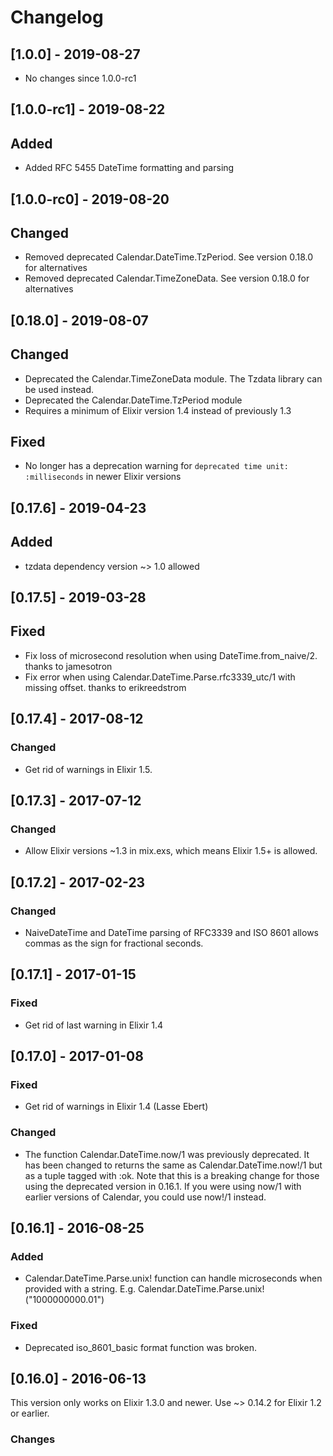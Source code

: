 # Changelog

## [1.0.0] - 2019-08-27

- No changes since 1.0.0-rc1

## [1.0.0-rc1] - 2019-08-22
## Added

- Added RFC 5455 DateTime formatting and parsing

## [1.0.0-rc0] - 2019-08-20
## Changed

- Removed deprecated Calendar.DateTime.TzPeriod. See version 0.18.0 for alternatives
- Removed deprecated Calendar.TimeZoneData. See version 0.18.0 for alternatives

## [0.18.0] - 2019-08-07
## Changed

- Deprecated the Calendar.TimeZoneData module. The Tzdata library can be used instead.
- Deprecated the Calendar.DateTime.TzPeriod module
- Requires a minimum of Elixir version 1.4 instead of previously 1.3

## Fixed

- No longer has a deprecation warning for `deprecated time unit: :milliseconds` in newer Elixir versions

## [0.17.6] - 2019-04-23
## Added

- tzdata dependency version ~> 1.0 allowed

## [0.17.5] - 2019-03-28
## Fixed

- Fix loss of microsecond resolution when using DateTime.from_naive/2. thanks to jamesotron
- Fix error when using Calendar.DateTime.Parse.rfc3339_utc/1 with missing offset. thanks to erikreedstrom

## [0.17.4] - 2017-08-12
### Changed

- Get rid of warnings in Elixir 1.5.

## [0.17.3] - 2017-07-12
### Changed

- Allow Elixir versions ~1.3 in mix.exs, which means Elixir 1.5+ is allowed.

## [0.17.2] - 2017-02-23
### Changed

- NaiveDateTime and DateTime parsing of RFC3339 and ISO 8601 allows commas as the sign
  for fractional seconds.

## [0.17.1] - 2017-01-15

### Fixed

- Get rid of last warning in Elixir 1.4

## [0.17.0] - 2017-01-08

### Fixed

- Get rid of warnings in Elixir 1.4 (Lasse Ebert)

### Changed

- The function Calendar.DateTime.now/1 was previously deprecated. It has been changed
  to returns the same as Calendar.DateTime.now!/1 but as a tuple tagged with :ok. Note that
  this is a breaking change for those using the deprecated version in 0.16.1.
  If you were using now/1 with earlier versions of Calendar, you could use now!/1 instead.

## [0.16.1] - 2016-08-25

### Added

- Calendar.DateTime.Parse.unix! function can handle microseconds when provided with a string.
  E.g. Calendar.DateTime.Parse.unix!("1000000000.01")

### Fixed

- Deprecated iso_8601_basic format function was broken.

## [0.16.0] - 2016-06-13

This version only works on Elixir 1.3.0 and newer.
Use ~> 0.14.2 for Elixir 1.2 or earlier.

### Changes



